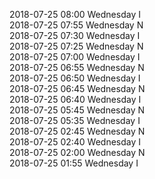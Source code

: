 2018-07-25 08:00 Wednesday  I  
2018-07-25 07:55 Wednesday  N  
2018-07-25 07:30 Wednesday  I  
2018-07-25 07:25 Wednesday  N  
2018-07-25 07:00 Wednesday  I  
2018-07-25 06:55 Wednesday  N  
2018-07-25 06:50 Wednesday  I  
2018-07-25 06:45 Wednesday  N  
2018-07-25 06:40 Wednesday  I  
2018-07-25 05:45 Wednesday  N  
2018-07-25 05:35 Wednesday  I  
2018-07-25 02:45 Wednesday  N  
2018-07-25 02:40 Wednesday  I  
2018-07-25 02:00 Wednesday  N  
2018-07-25 01:55 Wednesday  I  

